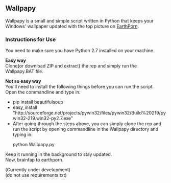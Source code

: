 
<h2>Wallpapy</h2>

Wallpapy is a small and simple script written in Python that keeps your Windows' wallpaper updated with the top picture on <a href="http://www.reddit.com/r/earthporn">EarthPorn</a>.

<h3>Instructions for Use</h3>
You need to make sure you have Python 2.7 installed on your machine.

<b>Easy way</b><br>
Clone(or download ZIP and extract) the rep and simply run the Wallpapy.BAT file.

<b>Not so easy way</b><br>
You'll need to install the following things before you can run the script. Open the commandline and type in:
<ul>
<li>
  pip install beautifulsoup
</li>
<li>
  easy_install "http://sourceforge.net/projects/pywin32/files/pywin32/Build%20219/pywin32-219.win32-py2.7.exe"
</li>
<li>After going through the steps above, you can simply clone the rep and run the script by opening commandline in the Wallpapy directory and typing in:

  python Wallpapy.py
</li>
</ul> 
Keep it running in the background to stay updated.
<br>Now, brainfap to earthporn.

(Currently under development)<br>
(do not use requirements.txt)
